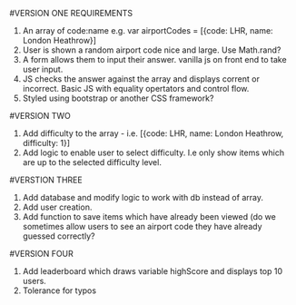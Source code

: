 #VERSION ONE REQUIREMENTS
1. An array of code:name e.g. var airportCodes = [{code: LHR, name: London Heathrow}]
2. User is shown a random airport code nice and large. Use Math.rand? 
3. A form allows them to input their answer. vanilla js on front end to take user input. 
4. JS checks the answer against the array and displays corrent or incorrect. Basic JS with equality opertators and control flow.
5. Styled using bootstrap or another CSS framework? 

#VERSION TWO
1. Add difficulty to the array - i.e. [{code: LHR, name: London Heathrow, difficulty: 1}]
2. Add logic to enable user to select difficulty. I.e only show items which are up to the selected difficulty level.

#VERSTION THREE
1. Add database and modify logic to work with db instead of array.
2. Add user creation.
3. Add function to save items which have already been viewed (do we sometimes allow users to see an airport code they have already guessed correctly?


#VERSION FOUR
1. Add leaderboard which draws variable highScore and displays top 10 users.
2. Tolerance for typos
